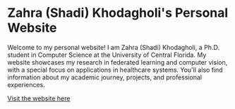 # Zahra (Shadi) Khodagholi's Personal Website

Welcome to my personal website! I am Zahra (Shadi) Khodagholi, a Ph.D. student in Computer Science at the University of Central Florida. My website showcases my research in federated learning and computer vision, with a special focus on applications in healthcare systems. You'll also find information about my academic journey, projects, and professional experiences.


[Visit the website here](https://shadi97kh.github.io/)
